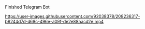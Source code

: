 Finished Telegram Bot 

https://user-images.githubusercontent.com/92038378/208236317-b8244d7d-d68c-496e-a09f-de2e88aacd2e.mp4


